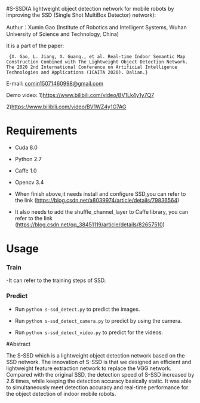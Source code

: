 #S-SSD(A lightweight object detection network for mobile robots by improving the SSD (Single Shot MultiBox Detector) network):

Authur：Xumin Gao (Institute of Robotics and Intelligent Systems, Wuhan University of Science and Technology, China)

It is a part of the paper: 

     {X. Gao, L. Jiang, X. Guang., et al. Real-time Indoor Semantic Map Construction Combined with The Lightweight Object Detection Network. The 2020 2nd International Conference on Artificial Intelligence Technologies and Applications (ICAITA 2020). Dalian.}


E-mail: comin15071460998@gmail.com


Demo video:
1)https://www.bilibili.com/video/BV1Lk4y1y7Q7

2)https://www.bilibili.com/video/BV1WZ4y1G7AG


# Requirements
- Cuda 8.0

- Python 2.7

- Caffe 1.0

- Opencv 3.4

- When finish above,it needs install and configure SSD,you can refer to the link (https://blog.csdn.net/a8039974/article/details/79836564)


- It also needs to add the shuffle_channel_layer to Caffe library, you can refer to the link (https://blog.csdn.net/qq_38451119/article/details/82657510) 


# Usage

### Train

-It can refer to the training steps of SSD.

### Predict

- Run `python s-ssd_detect.py` to predict the images.

- Run `python s-ssd_detect_camera.py` to predict by using the camera.

- Run `python s-ssd_detect_video.py` to predict for the videos.


#Abstract

The S-SSD which is a lightweight object detection network based on the SSD network. The innovation of S-SSD is that we designed an efficient and lightweight feature extraction network to replace the VGG network. Compared with the original SSD, the detection speed of S-SSD increased by 2.6 times, while keeping the detection accuracy basically static. It was able to simultaneously meet detection accuracy and real-time performance for the object detection of indoor mobile robots.

